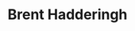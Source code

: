 ---
title: 'Brent Hadderingh'
description: 'Brent Hadderingh heeft politieke geografie gestudeerd, js fractievoorzitter van FVD in Almere, en daarnaast werkzaam voor het Renaissance Instituut, het wetenschappelijk bureau van FVD.'
keyword: Fatsoenlijk
pseudonym: false
image: 01790d35-b801-48da-9db8-1fecf5aabf53.jpg
---